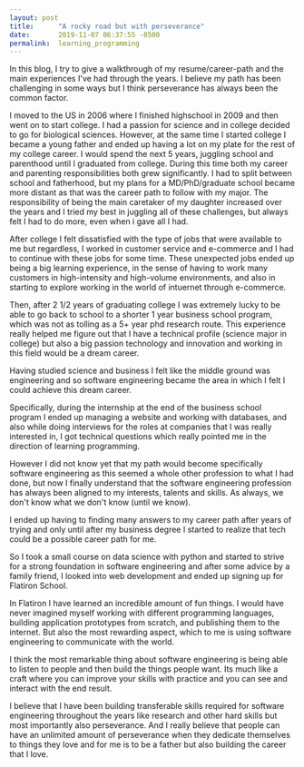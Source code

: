 ```yaml
---
layout: post
title:      "A rocky road but with perseverance"
date:       2019-11-07 06:37:55 -0500
permalink:  learning_programming
---
```


In this blog, I try to give a walkthrough of my resume/career-path and the main experiences I've had through the years. I believe my path has been challenging in some ways but I think perseverance has always been the common factor. 

I moved to the US in 2006 where I finished highschool in 2009 and then went on to start college. I had a passion for science and in college decided to go for biological sciences. However, at the same time I started college I became a young father and ended up having a lot on my plate for the rest of my college career. I would spend the next 5 years, juggling school and parenthood until I graduated from college. During this time both my career and parenting responsibilities both grew significantly. I had to split between school and fatherhood, but my plans for a MD/PhD/graduate school became more distant as that was the career path to follow with my major. The responsibility of being the main caretaker of my daughter increased over the years and I tried my best in juggling all of these challenges, but always felt I had to do more, even when i gave all I had.

After college I felt dissatisfied with the type of jobs that were available to me but regardless, I worked in customer service and e-commerce and I had to continue with these jobs for some time. These unexpected jobs ended up being a big learning experience, in the sense of having to work many customers in high-intensity and high-volume environments, and also in starting to explore working in the world of intuernet through e-commerce.

Then, after 2 1/2 years of graduating college I was extremely lucky to be able to go back to school to a shorter 1 year business school program, which was not as tolling as a 5+ year phd research route. This experience really helped me figure out that I have a technical profile (science major in college) but also a big passion technology and innovation and working in this field would be a dream career. 

Having studied science and business I felt like the middle ground was engineering and so software engineering became the area in which I felt I could achieve this dream career. 

Specifically, during the internship at the end of the business school program I ended up managing a website and working with databases, and also while doing interviews for the roles at companies that I was really interested in, I got technical questions which really pointed me in the direction of learning programming.

However I did not know yet that my path would become specifically software engineering as this seemed a whole other profession to what I had done, but now I finally understand that the software engineering profession has always been aligned to my interests, talents and skills. As always, we don't know what we don't know (until we know).

I ended up having to finding many answers to my career path after years of trying and only until after my business degree I started to realize that tech could be a possible career path for me.

So I took a small course on data science with python and started to strive for a strong foundation in software engineering and after some advice by a family friend, I looked into web development and ended up signing up for Flatiron School.

In Flatiron I have learned an incredible amount of fun things. I would have never imagined myself working with different programming languages, building application prototypes from scratch, and publishing them to the internet. But also the most rewarding aspect, which to me is using software engineering to communicate with the world.

I think the most remarkable thing about software engineering is being able to listen to people and then build the things people want. Its much like a craft where you can improve your skills with practice and you can see and interact with the end result. 

I believe that I have been building transferable skills required for software engineering throughout the years like research and other hard skills but most importantly also perseverance. And I really believe that people can have an unlimited amount of perseverance when they dedicate themselves to things they love and for me is to be a father but also building the career that I love.
